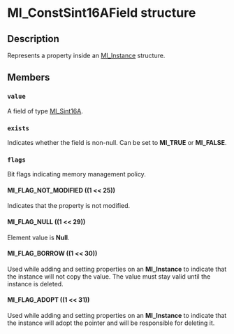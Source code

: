# MI_ConstSint16AField structure

## Description

Represents a property inside an [MI_Instance](https://learn.microsoft.com/windows/desktop/api/mi/ns-mi-mi_instance) structure.

## Members

### `value`

A field of type [MI_Sint16A](https://learn.microsoft.com/windows/desktop/api/mi/ns-mi-mi_sint16a).

### `exists`

Indicates whether the field is non-null. Can be set to **MI_TRUE** or **MI_FALSE**.

### `flags`

Bit flags indicating memory management policy.

#### MI_FLAG_NOT_MODIFIED ((1 << 25))

Indicates that the property is not modified.

#### MI_FLAG_NULL ((1 << 29))

Element value is **Null**.

#### MI_FLAG_BORROW ((1 << 30))

Used while adding and setting properties on an **MI_Instance** to indicate that the instance will not copy the value. The value must stay valid until the instance is deleted.

#### MI_FLAG_ADOPT ((1 << 31))

Used while adding and setting properties on an **MI_Instance** to indicate that the instance will adopt the pointer and will be responsible for deleting it.